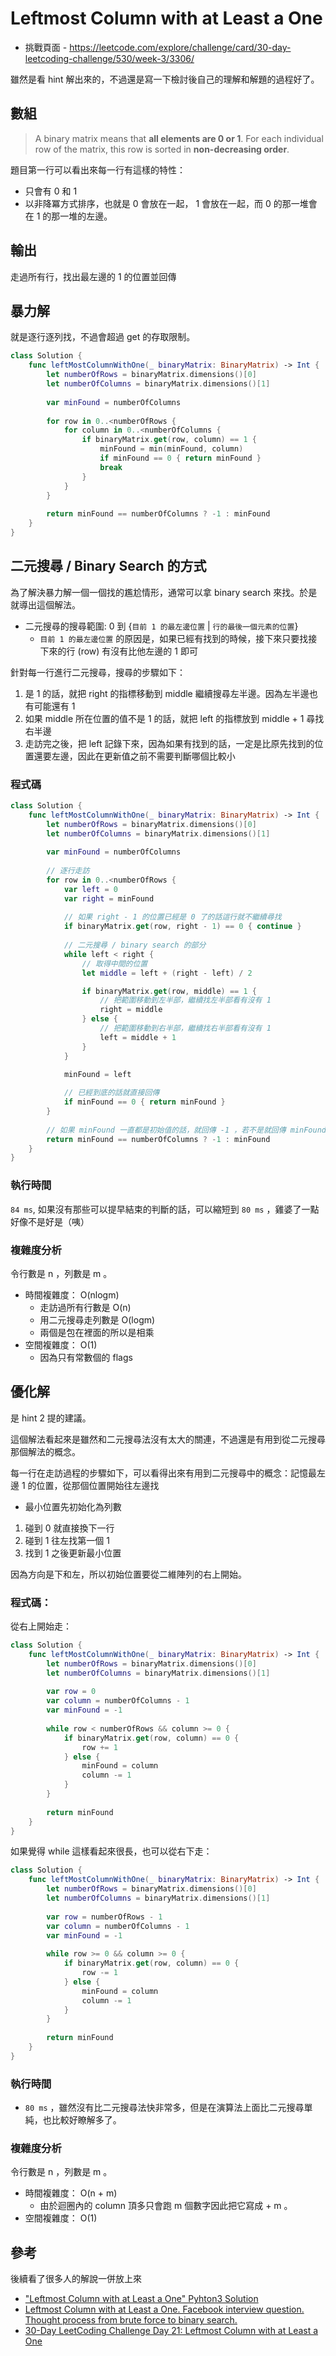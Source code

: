 # Leftmost Column with at Least a One

- 挑戰頁面 - <https://leetcode.com/explore/challenge/card/30-day-leetcoding-challenge/530/week-3/3306/>

雖然是看 hint 解出來的，不過還是寫一下檢討後自己的理解和解題的過程好了。

## 數組

> A binary matrix means that **all elements are 0 or 1**. For each individual row of the matrix, this row is sorted in **non-decreasing order**.

題目第一行可以看出來每一行有這樣的特性：

- 只會有 0 和 1
- 以非降冪方式排序，也就是 0 會放在一起， 1 會放在一起，而 0 的那一堆會在 1 的那一堆的左邊。

## 輸出

走過所有行，找出最左邊的 1 的位置並回傳

## 暴力解

就是逐行逐列找，不過會超過 get 的存取限制。

``` swift
class Solution {
    func leftMostColumnWithOne(_ binaryMatrix: BinaryMatrix) -> Int {
		let numberOfRows = binaryMatrix.dimensions()[0]
        let numberOfColumns = binaryMatrix.dimensions()[1]
        
        var minFound = numberOfColumns
        
        for row in 0..<numberOfRows {
            for column in 0..<numberOfColumns {
                if binaryMatrix.get(row, column) == 1 {
                    minFound = min(minFound, column)
                    if minFound == 0 { return minFound }
                    break
                }
            }
        }
        
        return minFound == numberOfColumns ? -1 : minFound
    }
}
```

## 二元搜尋 / Binary Search 的方式

為了解決暴力解一個一個找的尷尬情形，通常可以拿 binary search 來找。於是就導出這個解法。

- 二元搜尋的搜尋範圍: 0 到 {`目前 1 的最左邊位置` | `行的最後一個元素的位置`}
  - `目前 1 的最左邊位置` 的原因是，如果已經有找到的時候，接下來只要找接下來的行 (row) 有沒有比他左邊的 1 即可

針對每一行進行二元搜尋，搜尋的步驟如下：

1. 是 1 的話，就把 right 的指標移動到 middle 繼續搜尋左半邊。因為左半邊也有可能還有 1
2. 如果 middle 所在位置的值不是 1 的話，就把 left 的指標放到 middle + 1 尋找右半邊
3. 走訪完之後，把 left 記錄下來，因為如果有找到的話，一定是比原先找到的位置還要左邊，因此在更新值之前不需要判斷哪個比較小

### 程式碼

``` swift
class Solution {
    func leftMostColumnWithOne(_ binaryMatrix: BinaryMatrix) -> Int {
		let numberOfRows = binaryMatrix.dimensions()[0]
        let numberOfColumns = binaryMatrix.dimensions()[1]
        
        var minFound = numberOfColumns
        
        // 逐行走訪
        for row in 0..<numberOfRows {
            var left = 0
            var right = minFound
            
            // 如果 right - 1 的位置已經是 0 了的話這行就不繼續尋找
            if binaryMatrix.get(row, right - 1) == 0 { continue }
            
            // 二元搜尋 / binary search 的部分
            while left < right {
                // 取得中間的位置
                let middle = left + (right - left) / 2

                if binaryMatrix.get(row, middle) == 1 {
                    // 把範圍移動到左半部，繼續找左半部看有沒有 1
                    right = middle
                } else {
                    // 把範圍移動到右半部，繼續找右半部看有沒有 1
                    left = middle + 1
                }
            }
            
            minFound = left

            // 已經到底的話就直接回傳
            if minFound == 0 { return minFound }
        }
        
        // 如果 minFound 一直都是初始值的話，就回傳 -1 ，若不是就回傳 minFound
        return minFound == numberOfColumns ? -1 : minFound
    }
}
```

### 執行時間

`84 ms`, 如果沒有那些可以提早結束的判斷的話，可以縮短到 `80 ms` ，雞婆了一點好像不是好是（咦）

### 複雜度分析

令行數是 n ，列數是 m 。

- 時間複雜度： O(nlogm)
  - 走訪過所有行數是 O(n)
  - 用二元搜尋走列數是 O(logm)
  - 兩個是包在裡面的所以是相乘
- 空間複雜度： O(1)
  - 因為只有常數個的 flags

## 優化解

是 hint 2 提的建議。

這個解法看起來是雖然和二元搜尋法沒有太大的關連，不過還是有用到從二元搜尋那個解法的概念。

每一行在走訪過程的步驟如下，可以看得出來有用到二元搜尋中的概念：記憶最左邊 1 的位置，從那個位置開始往左邊找

- 最小位置先初始化為列數

1. 碰到 0 就直接換下一行
2. 碰到 1 往左找第一個 1
3. 找到 1 之後更新最小位置

因為方向是下和左，所以初始位置要從二維陣列的右上開始。

### 程式碼：

從右上開始走：

``` swift
class Solution {
    func leftMostColumnWithOne(_ binaryMatrix: BinaryMatrix) -> Int {
		let numberOfRows = binaryMatrix.dimensions()[0]
        let numberOfColumns = binaryMatrix.dimensions()[1]
        
        var row = 0
        var column = numberOfColumns - 1
        var minFound = -1
        
        while row < numberOfRows && column >= 0 {
            if binaryMatrix.get(row, column) == 0 {
                row += 1
            } else {
                minFound = column
                column -= 1
            }
        }
        
        return minFound
    }
}
```

如果覺得 while 這樣看起來很長，也可以從右下走：

``` swift
class Solution {
    func leftMostColumnWithOne(_ binaryMatrix: BinaryMatrix) -> Int {
		let numberOfRows = binaryMatrix.dimensions()[0]
        let numberOfColumns = binaryMatrix.dimensions()[1]
        
        var row = numberOfRows - 1
        var column = numberOfColumns - 1
        var minFound = -1
        
        while row >= 0 && column >= 0 {
            if binaryMatrix.get(row, column) == 0 {
                row -= 1
            } else {
                minFound = column
                column -= 1
            }
        }
        
        return minFound
    }
}
```

### 執行時間

- `80 ms` ，雖然沒有比二元搜尋法快非常多，但是在演算法上面比二元搜尋單純，也比較好瞭解多了。

### 複雜度分析

令行數是 n ，列數是 m 。

- 時間複雜度： O(n + m)
  - 由於迴圈內的 column 頂多只會跑 m 個數字因此把它寫成 + m 。
- 空間複雜度： O(1)

## 參考

後續看了很多人的解說一併放上來

- ["Leftmost Column with at Least a One" Pyhton3 Solution](https://leetcode.com/discuss/interview-question/590274/leftmost-column-with-at-least-a-one-pyhton3-solution)
- [Leftmost Column with at Least a One. Facebook interview question. Thought process from brute force to binary search. ](https://dev.to/akhilpokle/leftmost-column-with-at-least-a-one-a-common-algorithm-question-thought-process-from-brute-force-to-binary-search-4mi8)
- [30-Day LeetCoding Challenge Day 21: Leftmost Column with at Least a One](https://medium.com/2020-april-30-day-leetcoding-challenge/30-day-leetcoding-challenge-day-21-leftmost-column-with-at-least-a-one-8c30d4cd3327)